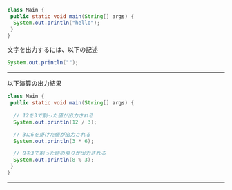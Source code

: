 ```java
class Main {
 public static void main(String[] args) {
  System.out.println("hello");
 }
}
```

文字を出力するには、以下の記述
```java
System.out.println("");
```

***

以下演算の出力結果
```java
class Main {
 public static void main(String[] args) {
  
  // 12を3で割った値が出力される
  System.out.println(12 / 3);

  // 3に6を掛けた値が出力される
  System.out.println(3 * 6);

  // 8を3で割った時の余りが出力される
  System.out.println(8 % 3);
 }
}
```

***
